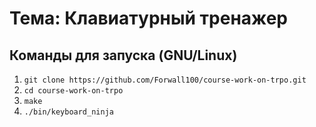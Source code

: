 # Тема: Клавиатурный тренажер

## Команды для запуска (GNU/Linux)
1) ```git clone https://github.com/Forwall100/course-work-on-trpo.git```
2) ```cd course-work-on-trpo```
3) ```make```
4) ```./bin/keyboard_ninja```
